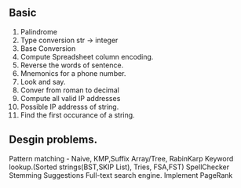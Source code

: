 ## Basic
1. Palindrome
2. Type conversion str -> integer
3. Base Conversion
4. Compute Spreadsheet column encoding.
5. Reverse the words of sentence.
6. Mnemonics for a phone number.
7. Look and say.
8. Conver from roman to decimal
9. Compute all valid IP addresses
10. Possible IP addresss of string.
11. Find the first occurance of a string.


## Desgin problems.
Pattern matching - Naive, KMP,Suffix Array/Tree, RabinKarp
Keyword lookup.(Sorted strings(BST,SKIP List), Tries, FSA,FST)
SpellChecker
Stemming 
Suggestions
Full-text search engine.
Implement PageRank 